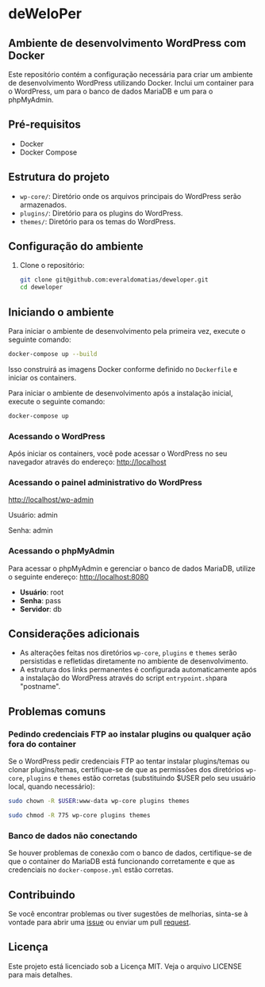 # deWeloPer

## Ambiente de desenvolvimento WordPress com Docker

Este repositório contém a configuração necessária para criar um ambiente de desenvolvimento WordPress utilizando Docker. Inclui um container para o WordPress, um para o banco de dados MariaDB e um para o phpMyAdmin.

## Pré-requisitos

- Docker
- Docker Compose

## Estrutura do projeto

- `wp-core/`: Diretório onde os arquivos principais do WordPress serão armazenados.
- `plugins/`: Diretório para os plugins do WordPress.
- `themes/`: Diretório para os temas do WordPress.

## Configuração do ambiente

1. Clone o repositório:
    ```sh
    git clone git@github.com:everaldomatias/deweloper.git
    cd deweloper
    ```

## Iniciando o ambiente

Para iniciar o ambiente de desenvolvimento pela primeira vez, execute o seguinte comando:
```sh
docker-compose up --build
```

Isso construirá as imagens Docker conforme definido no `Dockerfile` e iniciar os containers.

Para iniciar o ambiente de desenvolvimento após a instalação inicial, execute o seguinte comando:
```sh
docker-compose up
```

### Acessando o WordPress

Após iniciar os containers, você pode acessar o WordPress no seu navegador através do endereço:
[http://localhost](http://localhost)

### Acessando o painel administrativo do WordPress

[http://localhost/wp-admin](http://localhost/wp-admin)

Usuário: admin

Senha: admin

### Acessando o phpMyAdmin

Para acessar o phpMyAdmin e gerenciar o banco de dados MariaDB, utilize o seguinte endereço:
[http://localhost:8080](http://localhost:8080)

- **Usuário**: root
- **Senha**: pass
- **Servidor**: db

## Considerações adicionais

- As alterações feitas nos diretórios `wp-core`, `plugins` e `themes` serão persistidas e refletidas diretamente no ambiente de desenvolvimento.
- A estrutura dos links permanentes é configurada automaticamente após a instalação do WordPress através do script `entrypoint.sh`para "postname".

## Problemas comuns

### Pedindo credenciais FTP ao instalar plugins ou qualquer ação fora do container

Se o WordPress pedir credenciais FTP ao tentar instalar plugins/temas ou clonar plugins/temas, certifique-se de que as permissões dos diretórios `wp-core`, `plugins` e `themes` estão corretas (substituindo $USER pelo seu usuário local, quando necessário):

```sh
sudo chown -R $USER:www-data wp-core plugins themes
```

```sh
sudo chmod -R 775 wp-core plugins themes
```

### Banco de dados não conectando

Se houver problemas de conexão com o banco de dados, certifique-se de que o container do MariaDB está funcionando corretamente e que as credenciais no `docker-compose.yml` estão corretas.

## Contribuindo

Se você encontrar problemas ou tiver sugestões de melhorias, sinta-se à vontade para abrir uma [issue](https://github.com/everaldomatias/deweloper/issues) ou enviar um pull [request](https://github.com/everaldomatias/deweloper/pulls).

## Licença

Este projeto está licenciado sob a Licença MIT. Veja o arquivo LICENSE para mais detalhes.
